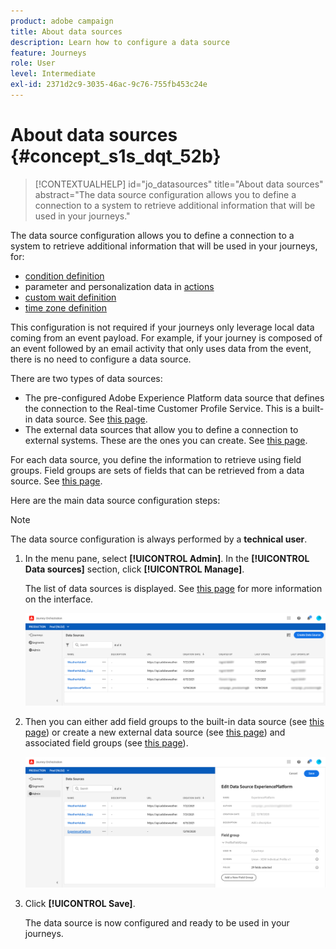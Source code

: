 ```yaml
---
product: adobe campaign
title: About data sources
description: Learn how to configure a data source 
feature: Journeys
role: User
level: Intermediate
exl-id: 2371d2c9-3035-46ac-9c76-755fb453c24e
---
```

# About data sources {#concept_s1s_dqt_52b}

>[!CONTEXTUALHELP]
>id="jo_datasources"
>title="About data sources"
>abstract="The data source configuration allows you to define a connection to a system to retrieve additional information that will be used in your journeys."

The data source configuration allows you to define a connection to a system to retrieve additional information that will be used in your journeys, for:

* [condition definition](../building-journeys/condition-activity.md)
* parameter and personalization data in [actions](../action/action.md)
* [custom wait definition](../building-journeys/wait-activity.md#custom)
* [time zone definition](../building-journeys/timezone-management.md)

This configuration is not required if your journeys only leverage local data coming from an event payload. For example, if your journey is composed of an event followed by an email activity that only uses data from the event, there is no need to configure a data source.

There are two types of data sources:

* The pre-configured Adobe Experience Platform data source that defines the connection to the Real-time Customer Profile Service. This is a built-in data source. See [this page](../datasource/adobe-experience-platform-data-source.md).
* The external data sources that allow you to define a connection to external systems. These are the ones you can create. See [this page](../datasource/external-data-sources.md).

For each data source, you define the information to retrieve using field groups. Field groups are sets of fields that can be retrieved from a data source. See [this page](../datasource/field-groups.md).

Here are the main data source configuration steps:

>[!NOTE]
>
>The data source configuration is always performed by a **technical user**.

1. In the menu pane, select **[!UICONTROL Admin]**. In the **[!UICONTROL Data sources]** section, click **[!UICONTROL Manage]**.

    The list of data sources is displayed. See [this page](../about/user-interface.md) for more information on the interface.

    ![](../assets/journey18.png)

1. Then you can either add field groups to the built-in data source (see [this page](../datasource/adobe-experience-platform-data-source.md)) or create a new external data source (see [this page](../datasource/external-data-sources.md)) and associated field groups (see [this page](../datasource/field-groups.md)).

    ![](../assets/journey23.png)

1. Click **[!UICONTROL Save]**.

    The data source is now configured and ready to be used in your journeys.
